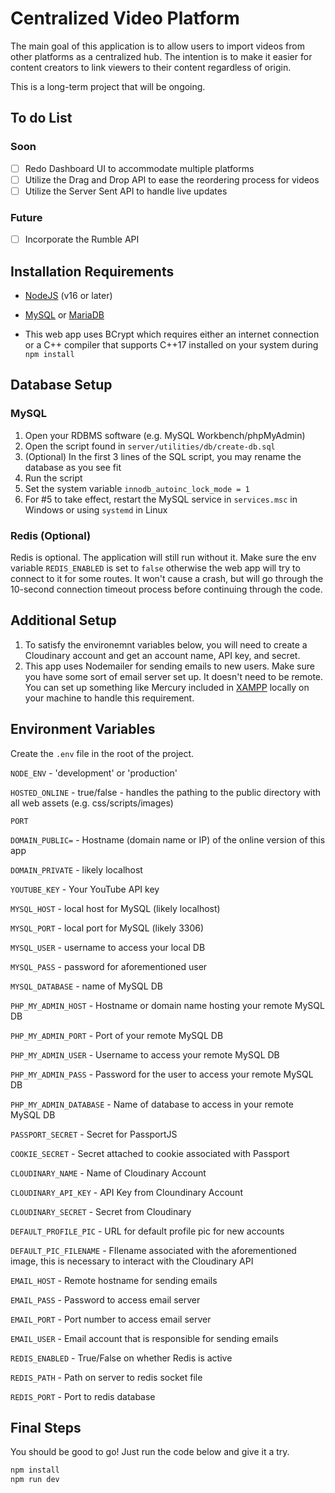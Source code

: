 # Centralized Video Platform

The main goal of this application is to allow users to import videos from other platforms as a centralized hub. The intention is to make it easier for content creators to link viewers to their content regardless of origin.

This is a long-term project that will be ongoing.

## To do List

### Soon
- [ ] Redo Dashboard UI to accommodate multiple platforms
- [ ] Utilize the Drag and Drop API to ease the reordering process for videos
- [ ] Utilize the Server Sent API to handle live updates

### Future
- [ ] Incorporate the Rumble API

## Installation Requirements

* [NodeJS](https://nodejs.org/en/download) (v16 or later)

* [MySQL](https://www.mysql.com/downloads/) or [MariaDB](https://mariadb.org/download/)

* This web app uses BCrypt which requires either an internet connection or a C++ compiler that supports C++17 installed on your system during `npm install`

## Database Setup
### MySQL
1. Open your RDBMS software (e.g. MySQL Workbench/phpMyAdmin)
2. Open the script found in `server/utilities/db/create-db.sql`
3. (Optional) In the first 3 lines of the SQL script, you may rename the database as you see fit
4. Run the script
5. Set the system variable `innodb_autoinc_lock_mode = 1`
6. For #5 to take effect, restart the MySQL service in `services.msc` in Windows or using `systemd` in Linux

### Redis (Optional)
Redis is optional. The application will still run without it. Make sure the env variable `REDIS_ENABLED` is set to `false` otherwise the web app will try to connect to it for some routes. It won't cause a crash, but will go through the 10-second connection timeout process before continuing through the code.

## Additional Setup
1. To satisfy the environemnt variables below, you will need to create a Cloudinary account and get an account name, API key, and secret.
2. This app uses Nodemailer for sending emails to new users. Make sure you have some sort of email server set up. It doesn't need to be remote. You can set up something like Mercury included in [XAMPP](https://www.apachefriends.org/download.html) locally on your machine to handle this requirement.

## Environment Variables
Create the `.env` file in the root of the project.

`NODE_ENV` - 'development' or 'production'

`HOSTED_ONLINE` - true/false - handles the pathing to the public directory with all web assets (e.g. css/scripts/images)

`PORT`

`DOMAIN_PUBLIC=` - Hostname (domain name or IP) of the online version of this app

`DOMAIN_PRIVATE` - likely localhost

`YOUTUBE_KEY` - Your YouTube API key

`MYSQL_HOST` - local host for MySQL (likely localhost)

`MYSQL_PORT` - local port for MySQL (likely 3306)

`MYSQL_USER` - username to access your local DB

`MYSQL_PASS` - password for aforementioned user

`MYSQL_DATABASE` - name of MySQL DB

`PHP_MY_ADMIN_HOST` - Hostname or domain name hosting your remote MySQL DB

`PHP_MY_ADMIN_PORT` - Port of your remote MySQL DB

`PHP_MY_ADMIN_USER` - Username to access your remote MySQL DB

`PHP_MY_ADMIN_PASS` - Password for the user to access your remote MySQL DB

`PHP_MY_ADMIN_DATABASE` - Name of database to access in your remote MySQL DB

`PASSPORT_SECRET` - Secret for PassportJS

`COOKIE_SECRET` - Secret attached to cookie associated with Passport

`CLOUDINARY_NAME` - Name of Cloudinary Account

`CLOUDINARY_API_KEY` - API Key from Cloundinary Account

`CLOUDINARY_SECRET` - Secret from Cloudinary

`DEFAULT_PROFILE_PIC` - URL for default profile pic for new accounts

`DEFAULT_PIC_FILENAME` - FIlename associated with the aforementioned image, this is necessary to interact with the Cloudinary API

`EMAIL_HOST` - Remote hostname for sending emails

`EMAIL_PASS` - Password to access email server

`EMAIL_PORT` - Port number to access email server

`EMAIL_USER` - Email account that is responsible for sending emails

`REDIS_ENABLED` - True/False on whether Redis is active

`REDIS_PATH` - Path on server to redis socket file

`REDIS_PORT` - Port to redis database

## Final Steps

You should be good to go! Just run the code below and give it a try.
```bash
npm install
npm run dev
```